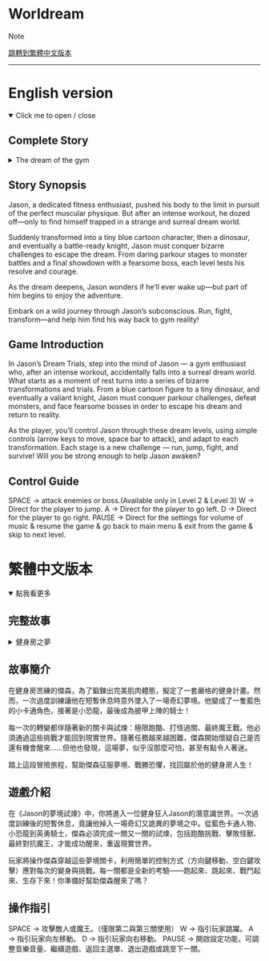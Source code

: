 # Worldream
> [!NOTE]
> <a href="#繁體中文">跳轉到繁體中文版本</a>

* * * 

# English version
<details open>
<summary>Click me to open / close </summary>

## Complete Story
<details>
<summary>The dream of the gym</summary>
 
>  Jason was working out hard at the gym. His goal was to become super strong and have a body full of muscles. To achieve this, he made a detailed workout plan. However, because he had trained for too long the day before, he suddenly felt extremely tired today—his body was fatigued, and he even felt a bit dizzy. So, he decided to take a short rest.

> But unexpectedly, he transformed into a small, blue, cartoon character! That’s when he realized—was he trapped in a dream?

> Suddenly, a mischievous-looking little figure appeared and told him he had to complete a parkour level using the arrow keys to move. Only then could he wake up. Jason quickly understood that he had to finish the level fast, or people at the gym might think he had died.

> He passed the level and reached the end successfully. Just as he was relieved and thought he had barely survived the first challenge, he didn’t wake up as he had hoped. Instead, he felt his body becoming more and more tingly—then realized he had turned into a little dinosaur!

> “When will I finally get out of here?” he thought.

> Just then, that evil smile appeared once more. This time, the task was to defeat all the monsters before reaching the goal. He had to use the arrow keys and the space bar to attack. He completed the level again, and his mood lifted—he thought, “This time I’ll really be able to get out!”

> But then, a tattooed, fierce-looking man appeared and said, “I give you my full respect. You passed the two trials I prepared for you. But now, you must defeat me to wake up.”

> Jason was no longer surprised. After being tricked twice, he was curious what his new form would be. This time, he had turned into a knight. “If I’m a knight,” he thought, “then I’m meant to defeat the final boss!”

> When he defeated the boss, the screen suddenly lit up and played a video left by the boss himself—he knew he would be defeated eventually. The video showed the boss in agony.

After watching the video, Jason laughed uncontrollably. Not only had he beaten the final boss, but he could finally return to reality.

> Looking back at all the terrifying things he had experienced, Jason was still in disbelief. But at the same time, he actually enjoyed being a knight and defeating the demon lord. Now, back in the real world, he continued his workout plan once more.

</details>

## Story Synopsis
Jason, a dedicated fitness enthusiast, pushed his body to the limit in pursuit of the perfect muscular physique. But after an intense workout, he dozed off—only to find himself trapped in a strange and surreal dream world.

Suddenly transformed into a tiny blue cartoon character, then a dinosaur, and eventually a battle-ready knight, Jason must conquer bizarre challenges to escape the dream. From daring parkour stages to monster battles and a final showdown with a fearsome boss, each level tests his resolve and courage.

As the dream deepens, Jason wonders if he’ll ever wake up—but part of him begins to enjoy the adventure.

Embark on a wild journey through Jason’s subconscious. Run, fight, transform—and help him find his way back to gym reality!

## Game Introduction

In Jason’s Dream Trials, step into the mind of Jason — a gym enthusiast who, after an intense workout, accidentally falls into a surreal dream world. What starts as a moment of rest turns into a series of bizarre transformations and trials. From a blue cartoon figure to a tiny dinosaur, and eventually a valiant knight, Jason must conquer parkour challenges, defeat monsters, and face fearsome bosses in order to escape his dream and return to reality.

As the player, you’ll control Jason through these dream levels, using simple controls (arrow keys to move, space bar to attack), and adapt to each transformation. Each stage is a new challenge — run, jump, fight, and survive! Will you be strong enough to help Jason awaken?

## Control Guide
SPACE → attack enemies or boss.(Available only in Level 2 & Level 3)
W → Direct for the player to jump.
A → Direct for the player to go left.
D → Direct for the player to go right.
PAUSE → Direct for the settings for volume of music & resume the game & go back to main menu & exit from the game & skip to next level.

# 繁體中文版本
<details  open>
<summary>點我看更多</summary>

## 完整故事
<details>
<summary>健身房之夢</summary>

> Jason正在健身房努力鍛鍊，他的目標是變得非常強壯，擁有一副充滿肌肉的身體。為了達成這個目標，他制定了一套詳細的健身計畫，然而，由於前一天鍛鍊得太久，他今天突然感到極度疲憊——全身無力，甚至有點頭暈，所以，他決定稍微休息一下。

> 但沒想到，他竟然變成了一個藍色的小卡通角色！這時他才驚覺——自己是不是被困在夢裡了？

> 突然，一個看起來頑皮又帶點邪惡的小傢伙出現，告訴他必須完成一個跑酷關卡，使用方向鍵來移動，才能從夢中醒來。Jason立刻意識到，他必須盡快完成這個關卡，不然健身房裡的人可能會以為他死了。

> 他成功通過了這個關卡，順利抵達終點。就在他鬆了一口氣，以為自己總算撐過了第一道挑戰時，他卻並沒有如願醒來。反而，他感覺自己的身體越來越刺癢——然後他發現自己竟然變成了一隻小恐龍！

> 「我到底什麼時候才能離開這裡啊？」他心想。

> 就在這時，那張邪惡的笑容又再次出現。這一次，他的任務是要在到達終點之前擊敗所有的怪物。他必須使用方向鍵和空白鍵來進行攻擊。他再次順利通關，心情也頓時開朗起來——他想：「這次我真的可以出去了吧！」

> 沒想到，一個全身刺青、面容兇狠的男人出現了，對他說：「我給你滿滿的尊重，畢竟你通過了我為你設下的兩道考驗。但現在，你必須擊敗我，才能真正從夢中醒來。」

> 這次傑森已經不再驚訝。被騙了兩次之後，他反而開始好奇，這次自己會變成什麼模樣。結果，他變成了一位騎士。「既然我成了騎士，」他心想，「那我就該打敗魔王！」

> 當他成功打敗魔王時，螢幕突然亮起，播出了一段魔王留下的影片——因為魔王知道自己終究會被打敗。影片中展示了魔王痛苦的神情。

> 看完整段影片後，傑森忍不住大笑。他不僅打敗了最終魔王，也終於可以回到現實世界了。

> 回想起一路上經歷的種種驚險與恐怖，傑森依然感到不可思議。但同時，他其實也挺享受當騎士、挑戰魔王的過程。而現在，回到現實的他，又重新開始了自己的健身計畫。
</details>

## 故事簡介

在健身房苦練的傑森，為了鍛鍊出完美肌肉體態，擬定了一套嚴格的健身計畫。然而，一次過度訓練讓他在短暫休息時意外墜入了一場奇幻夢境。他變成了一隻藍色的小卡通角色，接著是小恐龍，最後成為披甲上陣的騎士！

每一次的轉變都伴隨著新的關卡與試煉：極限跑酷、打怪過關、最終魔王戰。他必須通過這些挑戰才能回到現實世界。隨著任務越來越困難，傑森開始懷疑自己是否還有機會醒來……但他也發現，這場夢，似乎沒那麼可怕，甚至有點令人著迷。

踏上這段冒險旅程，幫助傑森征服夢境、戰勝恐懼，找回屬於他的健身房人生！

## 遊戲介紹

在《Jason的夢境試煉》中，你將進入一位健身狂人Jason的潛意識世界。一次過度訓練後的短暫休息，竟讓他掉入一場奇幻又詭異的夢境之中。從藍色卡通人物、小恐龍到英勇騎士，傑森必須完成一關又一關的試煉，包括跑酷挑戰、擊敗怪獸、最終對抗魔王，才能成功醒來，重返現實世界。

玩家將操作傑森穿越這些夢境關卡，利用簡單的控制方式（方向鍵移動、空白鍵攻擊）應對每次的變身與挑戰。每一關都是全新的考驗——跑起來、跳起來、戰鬥起來、生存下來！你準備好幫助傑森醒來了嗎？

## 操作指引

SPACE → 攻擊敵人或魔王。（僅限第二與第三關使用）
W → 指引玩家跳躍。
A → 指引玩家向左移動。
D → 指引玩家向右移動。
PAUSE → 開啟設定功能，可調整音樂音量、繼續遊戲、返回主選單、退出遊戲或跳至下一關。
